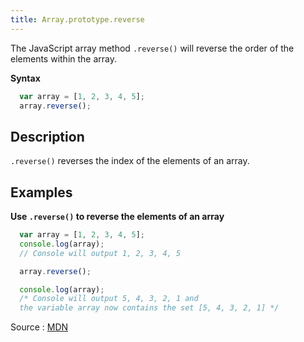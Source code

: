 ```yaml
---
title: Array.prototype.reverse
---
```

The JavaScript array method `.reverse()` will reverse the order of the elements within the array.

**Syntax**
```javascript
  var array = [1, 2, 3, 4, 5];
  array.reverse();
```

## Description

`.reverse()` reverses the index of the elements of an array.

## Examples

**Use `.reverse()` to reverse the elements of an array**
```javascript
  var array = [1, 2, 3, 4, 5];
  console.log(array);
  // Console will output 1, 2, 3, 4, 5

  array.reverse();

  console.log(array);
  /* Console will output 5, 4, 3, 2, 1 and
  the variable array now contains the set [5, 4, 3, 2, 1] */
```
Source : [MDN](https://developer.mozilla.org/en-US/docs/Web/JavaScript/Reference/Global_Objects/Array/reverse)
